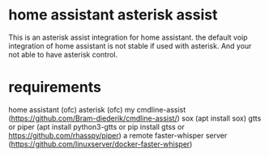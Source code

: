 # home assistant asterisk assist

This is an asterisk assist integration for home assistant.
the default voip integration of home assistant is not stable if used with asterisk.
And your not able to have asterisk control. 

# requirements
home assistant (ofc)
asterisk (ofc)
my cmdline-assist (https://github.com/Bram-diederik/cmdline-assist/)
sox (apt install sox)
gtts or piper (apt install python3-gtts or pip install gtss or https://github.com/rhasspy/piper)
a remote faster-whisper server (https://github.com/linuxserver/docker-faster-whisper)
